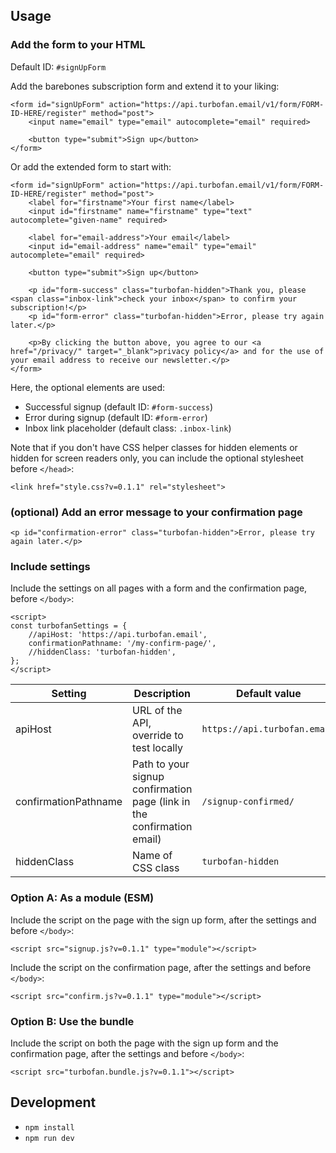 ## Usage

### Add the form to your HTML

Default ID: `#signUpForm`

Add the barebones subscription form and extend it to your liking:
```
<form id="signUpForm" action="https://api.turbofan.email/v1/form/FORM-ID-HERE/register" method="post">
	<input name="email" type="email" autocomplete="email" required>

	<button type="submit">Sign up</button>
</form>
```

Or add the extended form to start with:
```
<form id="signUpForm" action="https://api.turbofan.email/v1/form/FORM-ID-HERE/register" method="post">
	<label for="firstname">Your first name</label>
	<input id="firstname" name="firstname" type="text" autocomplete="given-name" required>

	<label for="email-address">Your email</label>
	<input id="email-address" name="email" type="email" autocomplete="email" required>

	<button type="submit">Sign up</button>

	<p id="form-success" class="turbofan-hidden">Thank you, please <span class="inbox-link">check your inbox</span> to confirm your subscription!</p>
	<p id="form-error" class="turbofan-hidden">Error, please try again later.</p>

	<p>By clicking the button above, you agree to our <a href="/privacy/" target="_blank">privacy policy</a> and for the use of your email address to receive our newsletter.</p>
</form>
```

Here, the optional elements are used:
- Successful signup (default ID: `#form-success`)
- Error during signup (default ID: `#form-error`)
- Inbox link placeholder (default class: `.inbox-link`)

Note that if you don't have CSS helper classes for hidden elements or hidden for screen readers only, you can include the optional stylesheet before `</head>`:
```
<link href="style.css?v=0.1.1" rel="stylesheet">
```

### (optional) Add an error message to your confirmation page

```
<p id="confirmation-error" class="turbofan-hidden">Error, please try again later.</p>
```

### Include settings

Include the settings on all pages with a form and the confirmation page, before `</body>`:
```
<script>
const turbofanSettings = {
	//apiHost: 'https://api.turbofan.email',
	confirmationPathname: '/my-confirm-page/',
	//hiddenClass: 'turbofan-hidden',
};
</script>
```

Setting | Description | Default value | Required?
---|---|---|---
apiHost | URL of the API, override to test locally | `https://api.turbofan.email` | No
confirmationPathname | Path to your signup confirmation page (link in the confirmation email) | `/signup-confirmed/` | No
hiddenClass | Name of CSS class | `turbofan-hidden` | No

### Option A: As a module (ESM)

Include the script on the page with the sign up form, after the settings and before `</body>`:
```
<script src="signup.js?v=0.1.1" type="module"></script>
```

Include the script on the confirmation page, after the settings and before `</body>`:
```
<script src="confirm.js?v=0.1.1" type="module"></script>
```

### Option B: Use the bundle

Include the script on both the page with the sign up form and the confirmation page, after the settings and before `</body>`:
```
<script src="turbofan.bundle.js?v=0.1.1"></script>
```

## Development

- `npm install`
- `npm run dev`
